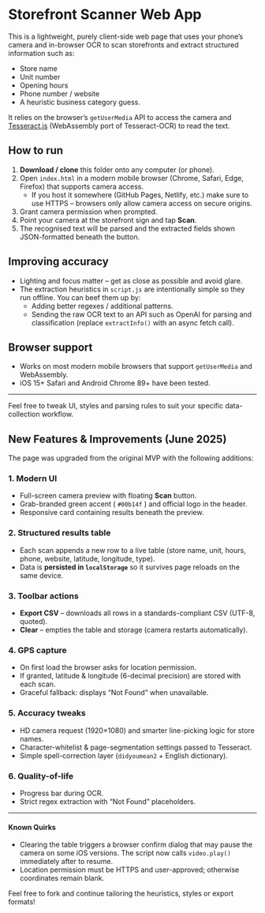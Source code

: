 # Storefront Scanner Web App

This is a lightweight, purely client-side web page that uses your phone’s camera and in-browser OCR to scan storefronts and extract structured information such as:

* Store name
* Unit number
* Opening hours
* Phone number / website
* A heuristic business category guess.

It relies on the browser’s `getUserMedia` API to access the camera and [Tesseract.js](https://github.com/naptha/tesseract.js) (WebAssembly port of Tesseract-OCR) to read the text.

## How to run

1. **Download / clone** this folder onto any computer (or phone).
2. Open `index.html` in a modern mobile browser (Chrome, Safari, Edge, Firefox) that supports camera access.
   * If you host it somewhere (GitHub Pages, Netlify, etc.) make sure to use HTTPS – browsers only allow camera access on secure origins.
3. Grant camera permission when prompted.
4. Point your camera at the storefront sign and tap **Scan**.
5. The recognised text will be parsed and the extracted fields shown JSON-formatted beneath the button.

## Improving accuracy

* Lighting and focus matter – get as close as possible and avoid glare.
* The extraction heuristics in `script.js` are intentionally simple so they run offline. You can beef them up by:
  * Adding better regexes / additional patterns.
  * Sending the raw OCR text to an API such as OpenAI for parsing and classification (replace `extractInfo()` with an async fetch call).

## Browser support

* Works on most modern mobile browsers that support `getUserMedia` and WebAssembly.
* iOS 15+ Safari and Android Chrome 89+ have been tested.

---

Feel free to tweak UI, styles and parsing rules to suit your specific data-collection workflow. 

## New Features & Improvements (June 2025)

The page was upgraded from the original MVP with the following additions:

### 1. Modern UI
* Full-screen camera preview with floating **Scan** button.
* Grab-branded green accent ( `#00b14f` ) and official logo in the header.
* Responsive card containing results beneath the preview.

### 2. Structured results table
* Each scan appends a new row to a live table (store name, unit, hours, phone, website, latitude, longitude, type).
* Data is **persisted in `localStorage`** so it survives page reloads on the same device.

### 3. Toolbar actions
* **Export CSV** – downloads all rows in a standards-compliant CSV (UTF-8, quoted).  
* **Clear** – empties the table and storage (camera restarts automatically).

### 4. GPS capture
* On first load the browser asks for location permission.  
* If granted, latitude & longitude (6-decimal precision) are stored with each scan.  
* Graceful fallback: displays “Not Found” when unavailable.

### 5. Accuracy tweaks
* HD camera request (1920×1080) and smarter line-picking logic for store names.
* Character-whitelist & page-segmentation settings passed to Tesseract.
* Simple spell-correction layer (`didyoumean2` +  English dictionary).

### 6. Quality-of-life
* Progress bar during OCR.
* Strict regex extraction with “Not Found” placeholders.

---

#### Known Quirks
* Clearing the table triggers a browser confirm dialog that may pause the camera on some iOS versions. The script now calls `video.play()` immediately after to resume.
* Location permission must be HTTPS and user-approved; otherwise coordinates remain blank.

Feel free to fork and continue tailoring the heuristics, styles or export formats! 